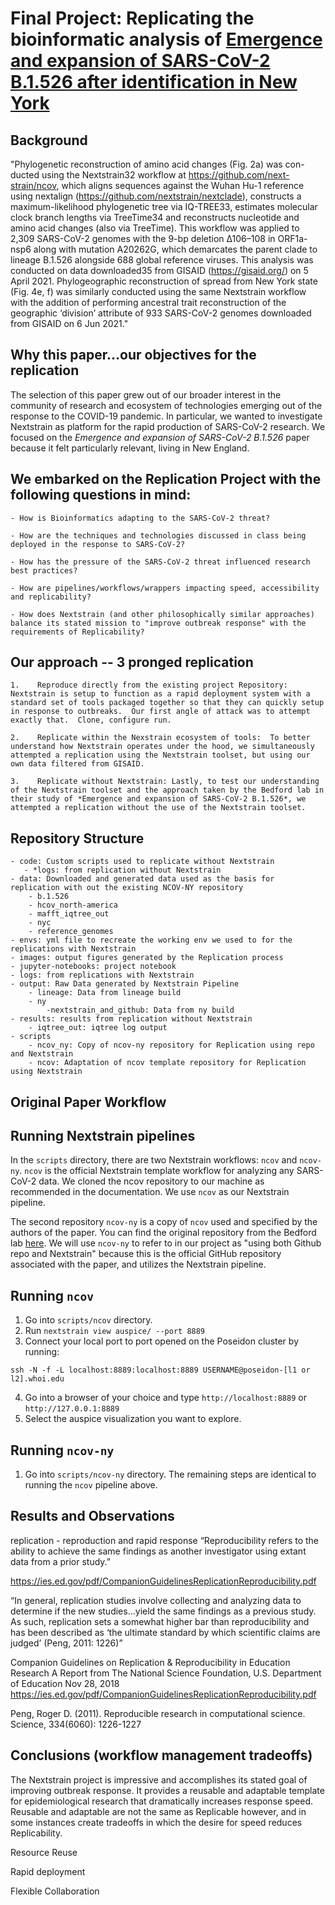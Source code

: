 # Final Project: Replicating the bioinformatic analysis of [Emergence and expansion of SARS-CoV-2 B.1.526 after identification in New York](https://bedford.io/papers/annavajhala-ncov-ny-b.1.526/)

## Background

"Phylogenetic reconstruction of amino acid changes (Fig. 2a) was con-ducted using the Nextstrain32 workflow at https://github.com/next-strain/ncov, which aligns sequences against the Wuhan Hu-1 reference using nextalign (https://github.com/nextstrain/nextclade), constructs a maximum-likelihood phylogenetic tree via IQ-TREE33, estimates molecular clock branch lengths via TreeTime34 and reconstructs nucleotide and amino acid changes (also via TreeTime). This workflow was applied to 2,309 SARS-CoV-2 genomes with the 9-bp deletion Δ106–108 in ORF1a-nsp6 along with mutation A20262G, which demarcates the parent clade to lineage B.1.526 alongside 688 global reference viruses. This analysis was conducted on data downloaded35 from GISAID 
(https://gisaid.org/) on 5 April 2021. Phylogeographic reconstruction of spread from New York state (Fig. 4e, f) was similarly conducted using the same Nextstrain workflow with the addition of performing ancestral trait reconstruction of the geographic ‘division’ attribute of 933 SARS-CoV-2 genomes downloaded from GISAID on 6 Jun 2021."

## Why this paper...our objectives for the replication

The selection of this paper grew out of our broader interest in the community of research and ecosystem of technologies emerging out of the response to the COVID-19 pandemic.  In particular, we wanted to investigate Nextstrain as platform for the rapid production of SARS-CoV-2 research. We focused on the *Emergence and expansion of SARS-CoV-2 B.1.526* paper because it felt particularly relevant, living in New England.

## We embarked on the Replication Project with the following questions in mind:

    - How is Bioinformatics adapting to the SARS-CoV-2 threat?

    - How are the techniques and technologies discussed in class being deployed in the response to SARS-CoV-2?

    - How has the pressure of the SARS-CoV-2 threat influenced research best practices?

    - How are pipelines/workflows/wrappers impacting speed, accessibility and replicability?

    - How does Nextstrain (and other philosophically similar approaches) balance its stated mission to "improve outbreak response" with the requirements of Replicability?

## Our approach -- 3 pronged replication

    1.    Reproduce directly from the existing project Repository: Nextstrain is setup to function as a rapid deployment system with a standard set of tools packaged together so that they can quickly setup in response to outbreaks.  Our first angle of attack was to attempt exactly that.  Clone, configure run.

    2.    Replicate within the Nexstrain ecosystem of tools:  To better understand how Nextstrain operates under the hood, we simultaneously attempted a replication using the Nextstrain toolset, but using our own data filtered from GISAID.

    3.    Replicate without Nextstrain: Lastly, to test our understanding of the Nextstrain toolset and the approach taken by the Bedford lab in their study of *Emergence and expansion of SARS-CoV-2 B.1.526*, we attempted a replication without the use of the Nextstrain toolset.

## Repository Structure
    - code: Custom scripts used to replicate without Nextstrain
       - *logs: from replication without Nextstrain
    - data: Downloaded and generated data used as the basis for replication with out the existing NCOV-NY repository
        - b.1.526
        - hcov_north-america
        - mafft_iqtree_out
        - nyc
        - reference_genomes
    - envs: yml file to recreate the working env we used to for the replications with Nextstrain
    - images: output figures generated by the Replication process
    - jupyter-notebooks: project notebook
    - logs: from replications with Nextstrain
    - output: Raw Data generated by Nextstrain Pipeline
        - lineage: Data from lineage build
        - ny
            -nextstrain_and_github: Data from ny build
    - results: results from replication without Nextstrain
        - iqtree_out: iqtree log output
    - scripts
        - ncov_ny: Copy of ncov-ny repository for Replication using repo and Nextstrain
        - ncov: Adaptation of ncov template repository for Replication using Nextstrain


## Original Paper Workflow



## Running Nextstrain pipelines

In the `scripts` directory, there are two Nextstrain workflows: `ncov` and `ncov-ny`. `ncov` is the official Nextstrain template workflow for analyzing any SARS-CoV-2 data. We cloned the ncov repository to our machine as recommended in the documentation. We use `ncov` as our Nextstrain pipeline. 

The second repository `ncov-ny` is a copy of `ncov` used and specified by the authors of the paper. You can find the original repository from the Bedford lab [here](https://github.com/blab/ncov-ny). We will use `ncov-ny` to refer to in our project as "using both Github repo and Nextstrain" because this is the official GitHub repository associated with the paper, and utilizes the Nextstrain pipeline.

## Running `ncov`

1. Go into `scripts/ncov` directory. 
2. Run `nextstrain view auspice/ --port 8889`
3. Connect your local port to port opened on the Poseidon cluster by running:
```
ssh -N -f -L localhost:8889:localhost:8889 USERNAME@poseidon-[l1 or l2].whoi.edu
```
4. Go into a browser of your choice and type `http://localhost:8889` or `http://127.0.0.1:8889`
5. Select the auspice visualization you want to explore.

## Running `ncov-ny`

1. Go into `scripts/ncov-ny` directory.
The remaining steps are identical to running the `ncov` pipeline above.

## Results and Observations
replication - reproduction and rapid response
“Reproducibility refers to the ability to achieve the same findings as another investigator using extant data from a prior study.”

https://ies.ed.gov/pdf/CompanionGuidelinesReplicationReproducibility.pdf

“In general, replication studies involve collecting and analyzing data to determine if the new studies...yield the same findings as a previous study. As such, replication sets a somewhat higher bar than reproducibility and has been described as ‘the ultimate standard by which scientific claims are judged’ (Peng, 2011: 1226)”

Companion Guidelines on Replication & Reproducibility in Education Research
A Report from The National Science Foundation, U.S. Department of Education Nov 28, 2018
https://ies.ed.gov/pdf/CompanionGuidelinesReplicationReproducibility.pdf

Peng, Roger D. (2011). Reproducible research in computational science. Science, 334(6060): 1226-1227


## Conclusions (workflow management tradeoffs)

The Nextstrain project is impressive and accomplishes its stated goal of improving outbreak response.  It provides a reusable and adaptable template for epidemiological research that dramatically increases response speed.  Reusable and adaptable are not the same as Replicable however, and in some instances create tradeoffs in which the desire for speed reduces Replicability.

Resource Reuse

Rapid deployment

Flexible Collaboration


